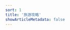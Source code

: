 ```yaml
---
sort: 1
title: '旅游攻略'
showArticleMetadata: false
---
```


<ClientOnly><Redirect route="/delicacy"/></ClientOnly>
